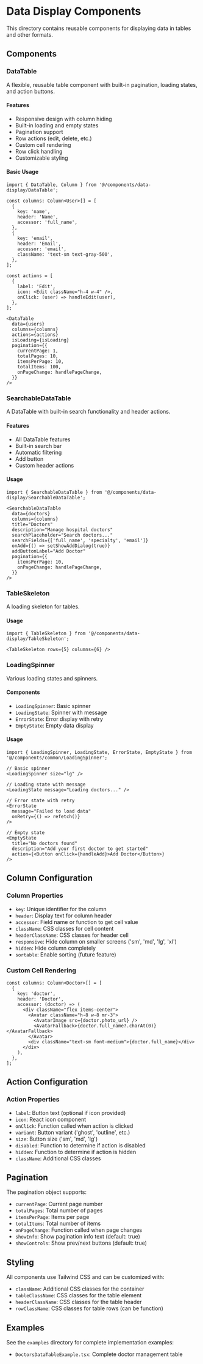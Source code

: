 # Data Display Components

This directory contains reusable components for displaying data in tables and other formats.

## Components

### DataTable

A flexible, reusable table component with built-in pagination, loading states, and action buttons.

#### Features
- Responsive design with column hiding
- Built-in loading and empty states
- Pagination support
- Row actions (edit, delete, etc.)
- Custom cell rendering
- Row click handling
- Customizable styling

#### Basic Usage

```tsx
import { DataTable, Column } from '@/components/data-display/DataTable';

const columns: Column<User>[] = [
  {
    key: 'name',
    header: 'Name',
    accessor: 'full_name',
  },
  {
    key: 'email',
    header: 'Email',
    accessor: 'email',
    className: 'text-sm text-gray-500',
  },
];

const actions = [
  {
    label: 'Edit',
    icon: <Edit className="h-4 w-4" />,
    onClick: (user) => handleEdit(user),
  },
];

<DataTable
  data={users}
  columns={columns}
  actions={actions}
  isLoading={isLoading}
  pagination={{
    currentPage: 1,
    totalPages: 10,
    itemsPerPage: 10,
    totalItems: 100,
    onPageChange: handlePageChange,
  }}
/>
```

### SearchableDataTable

A DataTable with built-in search functionality and header actions.

#### Features
- All DataTable features
- Built-in search bar
- Automatic filtering
- Add button
- Custom header actions

#### Usage

```tsx
import { SearchableDataTable } from '@/components/data-display/SearchableDataTable';

<SearchableDataTable
  data={doctors}
  columns={columns}
  title="Doctors"
  description="Manage hospital doctors"
  searchPlaceholder="Search doctors..."
  searchFields={['full_name', 'specialty', 'email']}
  onAdd={() => setShowAddDialog(true)}
  addButtonLabel="Add Doctor"
  pagination={{
    itemsPerPage: 10,
    onPageChange: handlePageChange,
  }}
/>
```

### TableSkeleton

A loading skeleton for tables.

#### Usage

```tsx
import { TableSkeleton } from '@/components/data-display/TableSkeleton';

<TableSkeleton rows={5} columns={6} />
```

### LoadingSpinner

Various loading states and spinners.

#### Components
- `LoadingSpinner`: Basic spinner
- `LoadingState`: Spinner with message
- `ErrorState`: Error display with retry
- `EmptyState`: Empty data display

#### Usage

```tsx
import { LoadingSpinner, LoadingState, ErrorState, EmptyState } from '@/components/common/LoadingSpinner';

// Basic spinner
<LoadingSpinner size="lg" />

// Loading state with message
<LoadingState message="Loading doctors..." />

// Error state with retry
<ErrorState 
  message="Failed to load data" 
  onRetry={() => refetch()} 
/>

// Empty state
<EmptyState 
  title="No doctors found"
  description="Add your first doctor to get started"
  action={<Button onClick={handleAdd}>Add Doctor</Button>}
/>
```

## Column Configuration

### Column Properties

- `key`: Unique identifier for the column
- `header`: Display text for column header
- `accessor`: Field name or function to get cell value
- `className`: CSS classes for cell content
- `headerClassName`: CSS classes for header cell
- `responsive`: Hide column on smaller screens ('sm', 'md', 'lg', 'xl')
- `hidden`: Hide column completely
- `sortable`: Enable sorting (future feature)

### Custom Cell Rendering

```tsx
const columns: Column<Doctor>[] = [
  {
    key: 'doctor',
    header: 'Doctor',
    accessor: (doctor) => (
      <div className="flex items-center">
        <Avatar className="h-8 w-8 mr-3">
          <AvatarImage src={doctor.photo_url} />
          <AvatarFallback>{doctor.full_name?.charAt(0)}</AvatarFallback>
        </Avatar>
        <div className="text-sm font-medium">{doctor.full_name}</div>
      </div>
    ),
  },
];
```

## Action Configuration

### Action Properties

- `label`: Button text (optional if icon provided)
- `icon`: React icon component
- `onClick`: Function called when action is clicked
- `variant`: Button variant ('ghost', 'outline', etc.)
- `size`: Button size ('sm', 'md', 'lg')
- `disabled`: Function to determine if action is disabled
- `hidden`: Function to determine if action is hidden
- `className`: Additional CSS classes

## Pagination

The pagination object supports:

- `currentPage`: Current page number
- `totalPages`: Total number of pages
- `itemsPerPage`: Items per page
- `totalItems`: Total number of items
- `onPageChange`: Function called when page changes
- `showInfo`: Show pagination info text (default: true)
- `showControls`: Show prev/next buttons (default: true)

## Styling

All components use Tailwind CSS and can be customized with:

- `className`: Additional CSS classes for the container
- `tableClassName`: CSS classes for the table element
- `headerClassName`: CSS classes for the table header
- `rowClassName`: CSS classes for table rows (can be function)

## Examples

See the `examples` directory for complete implementation examples:

- `DoctorsDataTableExample.tsx`: Complete doctor management table
